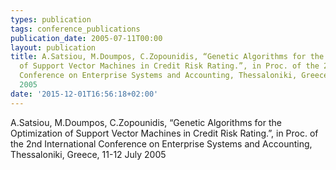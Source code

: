 ```yaml
---
types: publication
tags: conference_publications
publication_date: 2005-07-11T00:00
layout: publication
title: A.Satsiou, M.Doumpos, C.Zopounidis, “Genetic Algorithms for the Optimization
  of Support Vector Machines in Credit Risk Rating.”, in Proc. of the 2nd International
  Conference on Enterprise Systems and Accounting, Thessaloniki, Greece, 11-12 July
  2005
date: '2015-12-01T16:56:18+02:00'
---
```

<p>A.Satsiou, M.Doumpos, C.Zopounidis, “Genetic Algorithms for the Optimization of Support Vector Machines in Credit Risk Rating.”, in Proc. of the 2nd International Conference on Enterprise Systems and Accounting, Thessaloniki, Greece, 11-12 July 2005</p>
